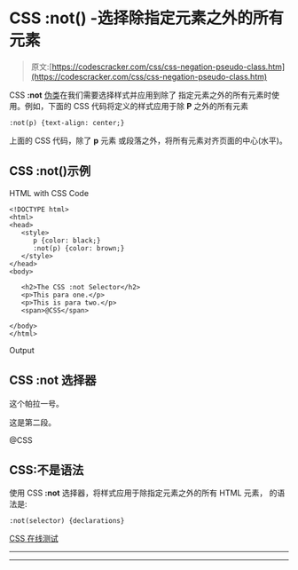 # CSS :not() -选择除指定元素之外的所有元素

> 原文:[https://codescracker.com/css/css-negation-pseudo-class.htm](https://codescracker.com/css/css-negation-pseudo-class.htm)

CSS **:not** [伪类](/css/css-pseudo-classes.htm)在我们需要选择样式并应用到除了 指定元素之外的所有元素时使用。例如，下面的 CSS 代码将定义的样式应用于除 **P** 之外的所有元素

```
:not(p) {text-align: center;}
```

上面的 CSS 代码，除了 **p** 元素 或段落之外，将所有元素对齐页面的中心(水平)。

## CSS :not()示例

HTML with CSS Code

```
<!DOCTYPE html>
<html>
<head>
   <style>
      p {color: black;}
      :not(p) {color: brown;}
   </style>
</head>
<body>

   <h2>The CSS :not Selector</h2>
   <p>This para one.</p>
   <p>This is para two.</p>
   <span>@CSS</span>

</body>
</html>
```

Output

## CSS :not 选择器

这个帕拉一号。

这是第二段。

@CSS

## CSS:不是语法

使用 CSS **:not** 选择器，将样式应用于除指定元素之外的所有 HTML 元素， 的语法是:

```
:not(selector) {declarations}
```

[CSS 在线测试](/exam/showtest.php?subid=5)

* * *

* * *